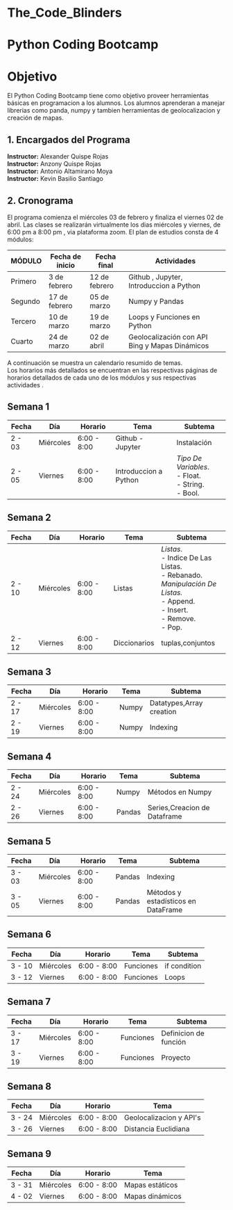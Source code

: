 # The_Code_Blinders

# Python Coding Bootcamp

# Objetivo
El Python Coding Bootcamp tiene como objetivo proveer herramientas básicas en programacion a los alumnos. 
Los alumnos aprenderan a manejar librerias como panda, numpy y tambien herramientas de geolocalizacion y creación de mapas.
<!--- (Este repositorio contiene los servicios web de google plataforms a su aplicacion de python ; para asi poder geolocalizar un lugar , buscar direcciones o matrices de) [//]: <> (direcciones . Para lo cual necesitaremos los conceptos basicos python como son el uso de listas,pandas,numpy,diccionarios,loops y funciones. Asimismo, el manejo de )
[//]: <> (github  y el uso de Jupyter.Para asi llegar a la geolocalizacion mediante el API de googlemaps y poder visulaizarlo mediantes mapas dinámicos.)-->

## **1. Encargados del Programa**
**Instructor:** Alexander Quispe Rojas<br>
**Instructor:** Anzony Quispe Rojas<br>
**Instructor:** Antonio Altamirano Moya<br>
**Instructor:** Kevin Basilio Santiago <br>

## **2. Cronograma**
El programa comienza el miércoles 03 de febrero y finaliza el viernes 02 de abril. Las clases se realizarán virtualmente los dias miércoles y viernes, de 6:00 pm  a 8:00 pm , via plataforma zoom. El plan de estudios consta de 4 módulos:<br>


| MÓDULO | Fecha de inicio | Fecha final | Actividades |
| ------ | --------------- | ----------- | ----------- | 
| Primero | 3 de febrero | 12 de febrero | Github , Jupyter, Introduccion a Python |
| Segundo | 17 de febrero | 05 de marzo | Numpy y Pandas | 
| Tercero | 10 de marzo| 19 de marzo |Loops y Funciones en Python | 
| Cuarto  | 24 de marzo | 02 de abril | Geolocalización con API Bing y Mapas Dinámicos |<br>

 
A continuación se muestra un calendario resumido de temas.<br> Los horarios más detallados se encuentran en las respectivas páginas de horarios detallados de cada uno de los módulos y sus respectivas actividades .


## **Semana 1** 

| Fecha | Día | Horario | Tema | Subtema | 
| ----- | --- | ------- | ---- | -------| 
| 2 - 03 | Miércoles | 6:00 - 8:00 | Github - Jupyter | Instalación |
| 2 - 05   | Viernes | 6:00 - 8:00 | Introduccion a Python |*Tipo De Variables*.<br>- Float.<br>- String.<br>- Bool.  |


## **Semana 2**
| Fecha | Día | Horario | Tema | Subtema | 
| ----- | --- | ------- | ---- |--------|
| 2 - 10 | Miércoles | 6:00 - 8:00 | Listas |*Listas*.<br>- Indice De Las Listas.<br>- Rebanado.<br>*Manipulación De Listas.*<br>- Append.<br>- Insert.<br>- Remove.<br>- Pop.| 
| 2 - 12 | Viernes | 6:00 - 8:00 | Diccionarios | tuplas,conjuntos|


## **Semana 3**
| Fecha | Día | Horario | Tema | Subtema | 
| ----- | --- | ------- | ---- | -------- |
| 2 - 17 | Miércoles |  6:00 - 8:00 | Numpy | Datatypes,Array creation |
| 2 - 19 | Viernes | 6:00 - 8:00 | Numpy | Indexing |


## **Semana 4**
| Fecha | Día | Horario | Tema | Subtema |
| ----- | --- | ------- | ---- | --- |
| 2 - 24 | Miércoles |  6:00 - 8:00 | Numpy |Métodos en Numpy|
| 2 - 26 | Viernes | 6:00 - 8:00 | Pandas | Series,Creacion de Dataframe|


## **Semana 5**
| Fecha | Día | Horario | Tema | Subtema |
| ----- | --- | ------- | ---- | --- |
| 3 - 03 | Miércoles |  6:00 - 8:00 |  Pandas| Indexing| 
| 3 - 05 | Viernes | 6:00 - 8:00 | Pandas | Métodos y estadísticos en DataFrame| 


## **Semana 6**
| Fecha | Día | Horario | Tema | Subtema |
| ----- | --- | ------- | ---- | --- |
| 3 - 10 | Miércoles |  6:00 - 8:00 | Funciones| if condition |
| 3 - 12 | Viernes | 6:00 - 8:00 | Funciones | Loops |


## **Semana 7**
| Fecha | Día | Horario | Tema |Subtema|
| ----- | --- | ------- | ---- |---|
| 3 - 17 | Miércoles |  6:00 - 8:00 | Funciones |Definicion de función|
| 3 - 19 | Viernes | 6:00 - 8:00 | Funciones| Proyecto| 


## **Semana 8**
| Fecha | Día | Horario | Tema | 
| ----- | --- | ------- | ---- |
| 3 - 24 | Miércoles |  6:00 - 8:00 | Geolocalizacion y API's |
| 3 - 26 | Viernes | 6:00 - 8:00 | Distancia Euclidiana|


## **Semana 9**
| Fecha | Día | Horario | Tema | 
| ----- | --- | ------- | ---- | 
| 3 - 31 | Miércoles |  6:00 - 8:00 | Mapas estáticos |
| 4 - 02 | Viernes | 6:00 - 8:00 | Mapas dinámicos|


